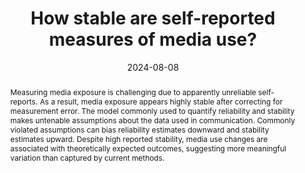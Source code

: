 ---
abstract: Measuring media exposure is challenging due to apparently unreliable self-reports. 
    As a result, media exposure appears highly stable  after correcting for measurement error. 
    The model commonly used to quantify reliability and stability makes untenable assumptions 
    about the data used in communication. Commonly violated assumptions can bias reliability 
    estimates downward and stability estimates upward. Despite high reported stability, media 
    use changes are associated with theoretically expected outcomes, suggesting more meaningful 
    variation than captured by current methods. 
abstract_short: ""
all_day: true
authors:
- admin
date: "2024-08-08"
draft: false
event: 107th Annual Conference of the Association for Education in Journalism
  and Mass Communication
event_url: ""
featured: true
header:
  caption: ""
  image: ""
highlight: true
location: Philadelphia, PA
math: false
projects: []
publishDate: "2024-07-20"
tags: []
title: "How stable are self-reported measures of media use?"
links:
- icon: file-pdf
  icon_pack: far
  name: Paper
  url: /pdf/Long_AEJMC_24_stability.pdf
---